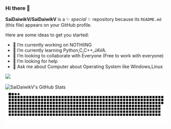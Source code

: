 ### Hi there 👋

**SaiDaiwikV/SaiDaiwikV** is a ✨ _special_ ✨ repository because its `README.md` (this file) appears on your GitHub profile.

Here are some ideas to get you started:

- 🔭 I’m currently working on NOTHIING
- 🌱 I’m currently learning Python,C,C++,JAVA.
- 👯 I’m looking to collaborate with Everyone (Free to work with everyone)
- 🤔 I’m looking for help
- 💬 Ask me about Computer about Operating System like Windows,Linux

![](https://komarev.com/ghpvc/?username=anonys6&color=ff69b4)

<!-- GITHUB STATS  -->
<img align="left" alt="SaiDaiwikV's GitHub Stats" src="https://github-readme-stats.vercel.app/api?username=SaiDaiwikV&show_icons=true&theme=transparent" />
<!-- https://github-readme-stats.vercel.app/api?username=anuraghazra&show_icons=true&theme=transparent -->

<!-- MOST USED LANGUAGE  -->
<!-- <img align="right" alt="anonys6's GitHub Stats" src="https://github-readme-stats.vercel.app/api/top-langs/?username=SaiDaiwikV" /> -->

<a href=#><img src="contributions.svg"></a>
<!---
anonys6/anonys6 is a ✨ special ✨ repository because its `README.md` (this file) appears on your GitHub profile.
You can click the Preview link to take a look at your changes.
--->
